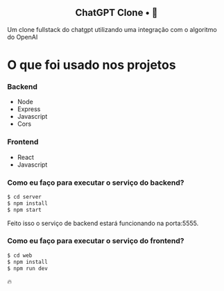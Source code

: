 <h2 align="center">
  ChatGPT Clone • 🤖
</h2>

Um clone fullstack do chatgpt utilizando uma integração com o algoritmo do OpenAI


# O que foi usado nos projetos

### Backend
  - Node
  - Express
  - Javascript
  - Cors

### Frontend
  - React
  - Javascript


### Como eu faço para executar o serviço do backend?

```sh
$ cd server
$ npm install
$ npm start
```

Feito isso o serviço de backend estará funcionando na porta:5555. 

### Como eu faço para executar o serviço do frontend?

```sh
$ cd web
$ npm install
$ npm run dev
```

🔥